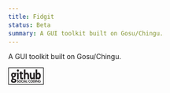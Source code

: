 ```yaml
---
title: Fidgit
status: Beta
summary: A GUI toolkit built on Gosu/Chingu.
---
```


A GUI toolkit built on Gosu/Chingu.

[![Github project](/images/github.png)](http://github.com/Spooner/fidgit)